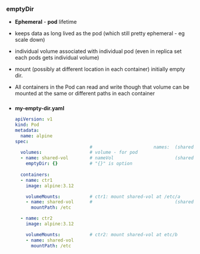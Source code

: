 
### emptyDir
- **Ephemeral** - **pod** lifetime

- keeps data as long lived as the pod (which still pretty ephemeral - eg scale down) 

- individual volume associated with individual pod (even in replica set each pods gets individual volume) 

- mount (possibly at different location in each container) initially empty dir. 

- All containers in the Pod can read and write though that volume can be mounted at the same or different paths in each container

###
- **my-empty-dir.yaml** 
    ```yaml
    apiVersion: v1
    kind: Pod
    metadata:
      name: alpine
    spec:       
                                #                       names:  (shared-vol)+++ must match exactly   
      volumes:                  # volume - for pod
      - name: shared-vol        # nameVol                       (shared-vol)+++
        emptyDir: {}            # "{}" is option
        
      containers:
      - name: ctr1             
        image: alpine:3.12

        volumeMounts:           # ctr1: mount shared-vol at /etc/a 
        - name: shared-vol      #                               (shared-vol)+++
          mountPath: /etc

      - name: ctr2                        
        image: alpine:3.12

        volumeMounts:           # ctr2: mount shared-vol at etc/b
        - name: shared-vol
          mountPath: /etc
    ```
